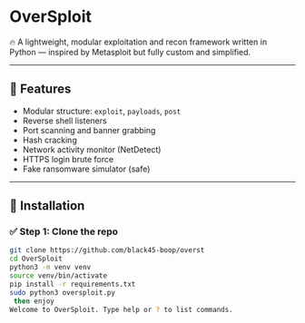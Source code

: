 # OverSploit

🔥 A lightweight, modular exploitation and recon framework written in Python — inspired by Metasploit but fully custom and simplified.

---

## 🚀 Features

- Modular structure: `exploit`, `payloads`, `post`
- Reverse shell listeners
- Port scanning and banner grabbing
- Hash cracking
- Network activity monitor (NetDetect)
- HTTPS login brute force
- Fake ransomware simulator (safe)

---

## 🧩 Installation

### ✅ Step 1: Clone the repo

```bash
git clone https://github.com/black45-boop/overst
cd OverSploit
python3 -m venv venv
source venv/bin/activate
pip install -r requirements.txt
sudo python3 oversploit.py
 then enjoy
Welcome to OverSploit. Type help or ? to list commands.

